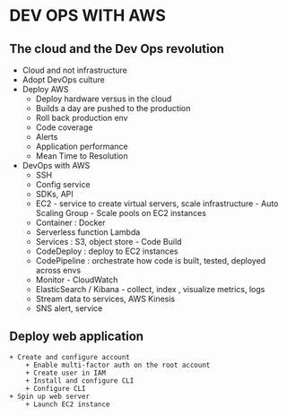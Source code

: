 # DEV OPS WITH AWS 

## The cloud and the Dev Ops revolution 
+ Cloud and not infrastructure  
+ Adopt DevOps culture 
+ Deploy AWS 
    + Deploy hardware versus in the cloud 
    + Builds a day are pushed to the production 
    + Roll back production env 
    + Code coverage 
    + Alerts 
    + Application performance 
    + Mean Time to Resolution 
+ DevOps with AWS 
    + SSH 
    + Config service 
    + SDKs, API 
    + EC2 - service to create virtual servers, scale infrastructure - Auto Scaling Group - Scale pools on EC2 instances 
    + Container : Docker 
    + Serverless function Lambda
    + Services : S3, object store - Code Build 
    + CodeDeploy : deploy to EC2 instances 
    + CodePipeline : orchestrate how code is built, tested, deployed across envs 
    + Monitor - CloudWatch 
    + ElasticSearch / Kibana - collect, index , visualize metrics, logs 
    + Stream data to services, AWS Kinesis 
    + SNS alert, service 
## Deploy web application 
    + Create and configure account 
        + Enable multi-factor auth on the root account 
        + Create user in IAM 
        + Install and configure CLI 
        + Configure CLI 
    + Spin up web server
        + Launch EC2 instance 
